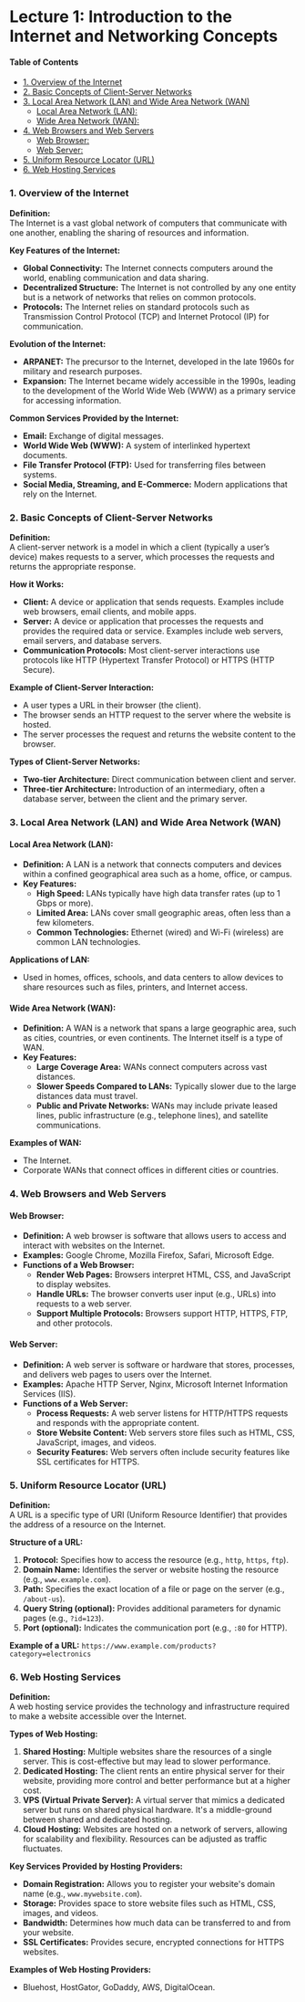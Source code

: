 # **Lecture 1: Introduction to the Internet and Networking Concepts**

#### **Table of Contents**
  - [1. Overview of the Internet ](#1-overview-of-the-internet-)
  - [2. Basic Concepts of Client-Server Networks ](#2-basic-concepts-of-client-server-networks-)
  - [3. Local Area Network (LAN) and Wide Area Network (WAN) ](#3-local-area-network-lan-and-wide-area-network-wan-)
    - [Local Area Network (LAN):](#local-area-network-lan)
    - [Wide Area Network (WAN):](#wide-area-network-wan)
  - [4. Web Browsers and Web Servers ](#4-web-browsers-and-web-servers-)
    - [Web Browser:](#web-browser)
    - [Web Server:](#web-server)
  - [5. Uniform Resource Locator (URL) ](#5-uniform-resource-locator-url-)
  - [6. Web Hosting Services ](#6-web-hosting-services-)

### 1. Overview of the Internet

**Definition:**  
The Internet is a vast global network of computers that communicate with one another, enabling the sharing of resources and information.

**Key Features of the Internet:**
- **Global Connectivity:** The Internet connects computers around the world, enabling communication and data sharing.
- **Decentralized Structure:** The Internet is not controlled by any one entity but is a network of networks that relies on common protocols.
- **Protocols:** The Internet relies on standard protocols such as Transmission Control Protocol (TCP) and Internet Protocol (IP) for communication.

**Evolution of the Internet:**
- **ARPANET:** The precursor to the Internet, developed in the late 1960s for military and research purposes.
- **Expansion:** The Internet became widely accessible in the 1990s, leading to the development of the World Wide Web (WWW) as a primary service for accessing information.

**Common Services Provided by the Internet:**
- **Email:** Exchange of digital messages.
- **World Wide Web (WWW):** A system of interlinked hypertext documents.
- **File Transfer Protocol (FTP):** Used for transferring files between systems.
- **Social Media, Streaming, and E-Commerce:** Modern applications that rely on the Internet.

### 2. Basic Concepts of Client-Server Networks <a id="basic-concepts-of-client-server-networks"></a>

**Definition:**  
A client-server network is a model in which a client (typically a user’s device) makes requests to a server, which processes the requests and returns the appropriate response.

**How it Works:**
- **Client:** A device or application that sends requests. Examples include web browsers, email clients, and mobile apps.
- **Server:** A device or application that processes the requests and provides the required data or service. Examples include web servers, email servers, and database servers.
- **Communication Protocols:** Most client-server interactions use protocols like HTTP (Hypertext Transfer Protocol) or HTTPS (HTTP Secure).

**Example of Client-Server Interaction:**
- A user types a URL in their browser (the client).
- The browser sends an HTTP request to the server where the website is hosted.
- The server processes the request and returns the website content to the browser.

**Types of Client-Server Networks:**
- **Two-tier Architecture:** Direct communication between client and server.
- **Three-tier Architecture:** Introduction of an intermediary, often a database server, between the client and the primary server.

### 3. Local Area Network (LAN) and Wide Area Network (WAN) <a id="local-area-network-lan-and-wide-area-network-wan"></a>

#### **Local Area Network (LAN):**
- **Definition:** A LAN is a network that connects computers and devices within a confined geographical area such as a home, office, or campus.
- **Key Features:**
  - **High Speed:** LANs typically have high data transfer rates (up to 1 Gbps or more).
  - **Limited Area:** LANs cover small geographic areas, often less than a few kilometers.
  - **Common Technologies:** Ethernet (wired) and Wi-Fi (wireless) are common LAN technologies.
  
**Applications of LAN:**
- Used in homes, offices, schools, and data centers to allow devices to share resources such as files, printers, and Internet access.

#### **Wide Area Network (WAN):**
- **Definition:** A WAN is a network that spans a large geographic area, such as cities, countries, or even continents. The Internet itself is a type of WAN.
- **Key Features:**
  - **Large Coverage Area:** WANs connect computers across vast distances.
  - **Slower Speeds Compared to LANs:** Typically slower due to the large distances data must travel.
  - **Public and Private Networks:** WANs may include private leased lines, public infrastructure (e.g., telephone lines), and satellite communications.

**Examples of WAN:**
- The Internet.
- Corporate WANs that connect offices in different cities or countries.

### 4. Web Browsers and Web Servers <a id="web-browsers-and-web-servers"></a>

#### **Web Browser:**
- **Definition:** A web browser is software that allows users to access and interact with websites on the Internet.
- **Examples:** Google Chrome, Mozilla Firefox, Safari, Microsoft Edge.
- **Functions of a Web Browser:**
  - **Render Web Pages:** Browsers interpret HTML, CSS, and JavaScript to display websites.
  - **Handle URLs:** The browser converts user input (e.g., URLs) into requests to a web server.
  - **Support Multiple Protocols:** Browsers support HTTP, HTTPS, FTP, and other protocols.

#### **Web Server:**
- **Definition:** A web server is software or hardware that stores, processes, and delivers web pages to users over the Internet.
- **Examples:** Apache HTTP Server, Nginx, Microsoft Internet Information Services (IIS).
- **Functions of a Web Server:**
  - **Process Requests:** A web server listens for HTTP/HTTPS requests and responds with the appropriate content.
  - **Store Website Content:** Web servers store files such as HTML, CSS, JavaScript, images, and videos.
  - **Security Features:** Web servers often include security features like SSL certificates for HTTPS.

### 5. Uniform Resource Locator (URL) <a id="uniform-resource-locator-url"></a>

**Definition:**  
A URL is a specific type of URI (Uniform Resource Identifier) that provides the address of a resource on the Internet.

**Structure of a URL:**
1. **Protocol:** Specifies how to access the resource (e.g., `http`, `https`, `ftp`).
2. **Domain Name:** Identifies the server or website hosting the resource (e.g., `www.example.com`).
3. **Path:** Specifies the exact location of a file or page on the server (e.g., `/about-us`).
4. **Query String (optional):** Provides additional parameters for dynamic pages (e.g., `?id=123`).
5. **Port (optional):** Indicates the communication port (e.g., `:80` for HTTP).

**Example of a URL:**
`https://www.example.com/products?category=electronics`

### 6. Web Hosting Services <a id="web-hosting-services"></a>

**Definition:**  
A web hosting service provides the technology and infrastructure required to make a website accessible over the Internet.

**Types of Web Hosting:**
1. **Shared Hosting:** Multiple websites share the resources of a single server. This is cost-effective but may lead to slower performance.
2. **Dedicated Hosting:** The client rents an entire physical server for their website, providing more control and better performance but at a higher cost.
3. **VPS (Virtual Private Server):** A virtual server that mimics a dedicated server but runs on shared physical hardware. It's a middle-ground between shared and dedicated hosting.
4. **Cloud Hosting:** Websites are hosted on a network of servers, allowing for scalability and flexibility. Resources can be adjusted as traffic fluctuates.

**Key Services Provided by Hosting Providers:**
- **Domain Registration:** Allows you to register your website's domain name (e.g., `www.mywebsite.com`).
- **Storage:** Provides space to store website files such as HTML, CSS, images, and videos.
- **Bandwidth:** Determines how much data can be transferred to and from your website.
- **SSL Certificates:** Provides secure, encrypted connections for HTTPS websites.

**Examples of Web Hosting Providers:**
- Bluehost, HostGator, GoDaddy, AWS, DigitalOcean.